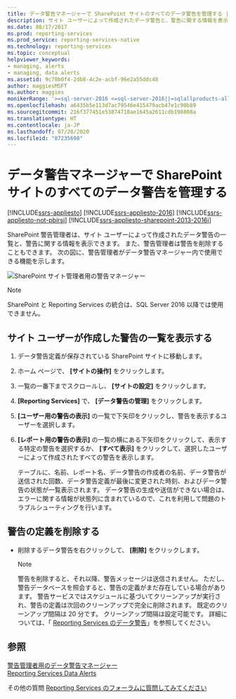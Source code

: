 ```yaml
---
title: データ警告マネージャーで SharePoint サイトのすべてのデータ警告を管理する | Microsoft Docs
description: サイト ユーザーによって作成されたデータ警告と、警告に関する情報を表示する方法について説明します。 警告を削除する方法についても説明します。
ms.date: 08/17/2017
ms.prod: reporting-services
ms.prod_service: reporting-services-native
ms.technology: reporting-services
ms.topic: conceptual
helpviewer_keywords:
- managing, alerts
- managing, data alerts
ms.assetid: 9c70b0f4-2db8-4c2e-acbf-96e2a55ddc48
author: maggiesMSFT
ms.author: maggies
monikerRange: '>=sql-server-2016 <=sql-server-2016||=sqlallproducts-allversions'
ms.openlocfilehash: a6435b5e113d7ac79546e415479acb47e1c90b89
ms.sourcegitcommit: 216f377451e53874718ae1645a2611cdb198808a
ms.translationtype: HT
ms.contentlocale: ja-JP
ms.lasthandoff: 07/28/2020
ms.locfileid: "87235698"
---
```

# <a name="manage-all-data-alerts-on-a-sharepoint-site-in-data-alert-manager"></a>データ警告マネージャーで SharePoint サイトのすべてのデータ警告を管理する

[!INCLUDE[ssrs-appliesto](../includes/ssrs-appliesto.md)] [!INCLUDE[ssrs-appliesto-2016](../includes/ssrs-appliesto-2016.md)] [!INCLUDE[ssrs-appliesto-not-pbirsi](../includes/ssrs-appliesto-not-pbirs.md)] [!INCLUDE[ssrs-appliesto-sharepoint-2013-2016i](../includes/ssrs-appliesto-sharepoint-2013-2016.md)]

SharePoint 警告管理者は、サイト ユーザーによって作成されたデータ警告の一覧と、警告に関する情報を表示できます。 また、警告管理者は警告を削除することもできます。 次の図に、警告管理者がデータ警告マネージャー内で使用できる機能を示します。

 ![SharePoint サイト管理者用の警告マネージャー](../reporting-services/media/rs-alertmanagersite.gif "SharePoint サイト管理者用の警告マネージャー")

> [!NOTE]
> SharePoint と Reporting Services の統合は、SQL Server 2016 以降では使用できません。

## <a name="view-a-list-of-alerts-created-by-a-site-user"></a>サイト ユーザーが作成した警告の一覧を表示する  
  
1.  データ警告定義が保存されている SharePoint サイトに移動します。  
  
2.  ホーム ページで、 **[サイトの操作]** をクリックします。  
  
3.  一覧の一番下までスクロールし、 **[サイトの設定]** をクリックします。  
  
4.  **[Reporting Services]** で、 **[データ警告の管理]** をクリックします。  
  
5.  **[ユーザー用の警告の表示]** の一覧で下矢印をクリックし、警告を表示するユーザーを選択します。  
  
6.  **[レポート用の警告の表示]** の一覧の横にある下矢印をクリックして、表示する特定の警告を選択するか、 **[すべて表示]** をクリックして、選択したユーザーによって作成されたすべての警告を表示します。  
  
     テーブルに、名前、レポート名、データ警告の作成者の名前、データ警告が送信された回数、データ警告定義が最後に変更された時刻、およびデータ警告の状態が一覧表示されます。 データ警告の生成や送信ができない場合は、エラーに関する情報が状態列に含まれているので、これを利用して問題のトラブルシューティングを行います。  
  
## <a name="delete-an-alert-definition"></a>警告の定義を削除する  
  
-   削除するデータ警告を右クリックして、 **[削除]** をクリックします。  
  
    > [!NOTE]  
    >  警告を削除すると、それ以降、警告メッセージは送信されません。 ただし、警告データベースを照会すると、警告の定義がまだ存在している場合があります。 警告サービスではスケジュールに基づいてクリーンアップが実行され、警告の定義は次回のクリーンアップで完全に削除されます。 既定のクリーンアップ間隔は 20 分です。 クリーンアップ間隔は設定可能です。 詳細については、「 [Reporting Services のデータ警告](../reporting-services/reporting-services-data-alerts.md)」を参照してください。  

## <a name="see-also"></a>参照

[警告管理者用のデータ警告マネージャー](../reporting-services/data-alert-manager-for-alerting-administrators.md)   
[Reporting Services Data Alerts](../reporting-services/reporting-services-data-alerts.md)  

その他の質問 [Reporting Services のフォーラムに質問してみてください](https://go.microsoft.com/fwlink/?LinkId=620231)
